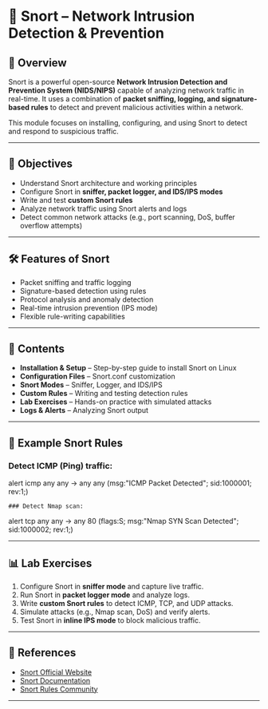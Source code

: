 # 🐍 Snort – Network Intrusion Detection & Prevention

## 📌 Overview  
Snort is a powerful open-source **Network Intrusion Detection and Prevention System (NIDS/NIPS)** capable of analyzing network traffic in real-time. It uses a combination of **packet sniffing, logging, and signature-based rules** to detect and prevent malicious activities within a network.  

This module focuses on installing, configuring, and using Snort to detect and respond to suspicious traffic.  

---

## 🎯 Objectives  
- Understand Snort architecture and working principles  
- Configure Snort in **sniffer, packet logger, and IDS/IPS modes**  
- Write and test **custom Snort rules**  
- Analyze network traffic using Snort alerts and logs  
- Detect common network attacks (e.g., port scanning, DoS, buffer overflow attempts)  

---

## 🛠️ Features of Snort  
- Packet sniffing and traffic logging  
- Signature-based detection using rules  
- Protocol analysis and anomaly detection  
- Real-time intrusion prevention (IPS mode)  
- Flexible rule-writing capabilities  

---

## 📂 Contents  
- **Installation & Setup** – Step-by-step guide to install Snort on Linux  
- **Configuration Files** – Snort.conf customization  
- **Snort Modes** – Sniffer, Logger, and IDS/IPS  
- **Custom Rules** – Writing and testing detection rules  
- **Lab Exercises** – Hands-on practice with simulated attacks  
- **Logs & Alerts** – Analyzing Snort output  

---

## 📝 Example Snort Rules  

### Detect ICMP (Ping) traffic:
alert icmp any any -> any any (msg:"ICMP Packet Detected"; sid:1000001; rev:1;)

    ### Detect Nmap scan:
alert tcp any any -> any 80 (flags:S; msg:"Nmap SYN Scan Detected"; sid:1000002; rev:1;)

---

## 📊 Lab Exercises  
1. Configure Snort in **sniffer mode** and capture live traffic.  
2. Run Snort in **packet logger mode** and analyze logs.  
3. Write **custom Snort rules** to detect ICMP, TCP, and UDP attacks.  
4. Simulate attacks (e.g., Nmap scan, DoS) and verify alerts.  
5. Test Snort in **inline IPS mode** to block malicious traffic.  

---

## 📖 References  
- [Snort Official Website](https://www.snort.org/)  
- [Snort Documentation](https://www.snort.org/documents)  
- [Snort Rules Community](https://www.snort.org/downloads#rules)  

---
